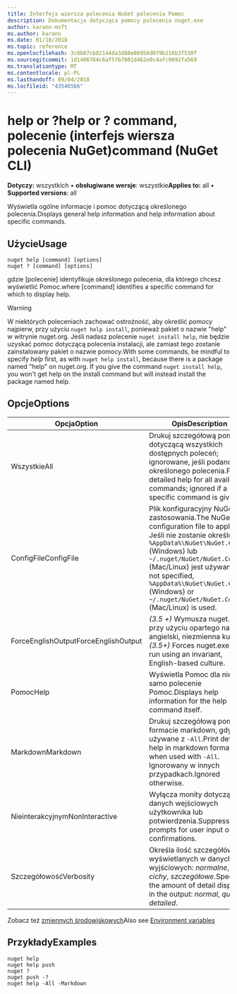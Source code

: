 ```yaml
---
title: Interfejs wiersza polecenia NuGet polecenia Pomoc
description: Dokumentacja dotycząca pomocy polecenia nuget.exe
author: karann-msft
ms.author: karann
ms.date: 01/18/2018
ms.topic: reference
ms.openlocfilehash: 3c8b07cb02144da3d88e06956d079b216b3f530f
ms.sourcegitcommit: 1d1406764c6af5fb7801d462e0c4afc9092fa569
ms.translationtype: MT
ms.contentlocale: pl-PL
ms.lasthandoff: 09/04/2018
ms.locfileid: "43546566"
---
```

# <a name="help-or--command-nuget-cli"></a><span data-ttu-id="223c0-103">help or ?</span><span class="sxs-lookup"><span data-stu-id="223c0-103">help or ?</span></span> <span data-ttu-id="223c0-104">command, polecenie (interfejs wiersza polecenia NuGet)</span><span class="sxs-lookup"><span data-stu-id="223c0-104">command (NuGet CLI)</span></span>

<span data-ttu-id="223c0-105">**Dotyczy:** wszystkich &bullet; **obsługiwane wersje**: wszystkie</span><span class="sxs-lookup"><span data-stu-id="223c0-105">**Applies to:** all &bullet; **Supported versions**: all</span></span>

<span data-ttu-id="223c0-106">Wyświetla ogólne informacje i pomoc dotyczącą określonego polecenia.</span><span class="sxs-lookup"><span data-stu-id="223c0-106">Displays general help information and help information about specific commands.</span></span>

## <a name="usage"></a><span data-ttu-id="223c0-107">Użycie</span><span class="sxs-lookup"><span data-stu-id="223c0-107">Usage</span></span>

```cli
nuget help [command] [options]
nuget ? [command] [options]
```

<span data-ttu-id="223c0-108">gdzie [polecenie] identyfikuje określonego polecenia, dla którego chcesz wyświetlić Pomoc.</span><span class="sxs-lookup"><span data-stu-id="223c0-108">where [command] identifies a specific command for which to display help.</span></span>

> [!Warning]
> <span data-ttu-id="223c0-109">W niektórych poleceniach zachować ostrożność, aby określić *pomocy* najpierw, przy użyciu `nuget help install`, ponieważ pakiet o nazwie "help" w witrynie nuget.org. Jeśli nadasz polecenie `nuget install help`, nie będzie uzyskać pomoc dotyczącą polecenia instalacji, ale zamiast tego zostanie zainstalowany pakiet o nazwie pomocy.</span><span class="sxs-lookup"><span data-stu-id="223c0-109">With some commands, be mindful to specify *help* first, as with `nuget help install`, because there is a package named "help" on nuget.org. If you give the command `nuget install help`, you won't get help on the install command but will instead install the package named help.</span></span>

## <a name="options"></a><span data-ttu-id="223c0-110">Opcje</span><span class="sxs-lookup"><span data-stu-id="223c0-110">Options</span></span>

| <span data-ttu-id="223c0-111">Opcja</span><span class="sxs-lookup"><span data-stu-id="223c0-111">Option</span></span> | <span data-ttu-id="223c0-112">Opis</span><span class="sxs-lookup"><span data-stu-id="223c0-112">Description</span></span> |
| --- | --- |
| <span data-ttu-id="223c0-113">Wszystkie</span><span class="sxs-lookup"><span data-stu-id="223c0-113">All</span></span> | <span data-ttu-id="223c0-114">Drukuj szczegółową pomoc dotyczącą wszystkich dostępnych poleceń; ignorowane, jeśli podano określonego polecenia.</span><span class="sxs-lookup"><span data-stu-id="223c0-114">Print detailed help for all available commands; ignored if a specific command is given.</span></span> |
| <span data-ttu-id="223c0-115">ConfigFile</span><span class="sxs-lookup"><span data-stu-id="223c0-115">ConfigFile</span></span> | <span data-ttu-id="223c0-116">Plik konfiguracyjny NuGet do zastosowania.</span><span class="sxs-lookup"><span data-stu-id="223c0-116">The NuGet configuration file to apply.</span></span> <span data-ttu-id="223c0-117">Jeśli nie zostanie określony, `%AppData%\NuGet\NuGet.Config` (Windows) lub `~/.nuget/NuGet/NuGet.Config` (Mac/Linux) jest używany.</span><span class="sxs-lookup"><span data-stu-id="223c0-117">If not specified, `%AppData%\NuGet\NuGet.Config` (Windows) or `~/.nuget/NuGet/NuGet.Config` (Mac/Linux) is used.</span></span>|
| <span data-ttu-id="223c0-118">ForceEnglishOutput</span><span class="sxs-lookup"><span data-stu-id="223c0-118">ForceEnglishOutput</span></span> | <span data-ttu-id="223c0-119">*(3.5 +)* Wymusza nuget.exe przy użyciu opartego na język angielski, niezmienna kultura.</span><span class="sxs-lookup"><span data-stu-id="223c0-119">*(3.5+)* Forces nuget.exe to run using an invariant, English-based culture.</span></span> |
| <span data-ttu-id="223c0-120">Pomoc</span><span class="sxs-lookup"><span data-stu-id="223c0-120">Help</span></span> | <span data-ttu-id="223c0-121">Wyświetla Pomoc dla niej samo polecenie Pomoc.</span><span class="sxs-lookup"><span data-stu-id="223c0-121">Displays help information for the help command itself.</span></span> |
| <span data-ttu-id="223c0-122">Markdown</span><span class="sxs-lookup"><span data-stu-id="223c0-122">Markdown</span></span> | <span data-ttu-id="223c0-123">Drukuj szczegółową pomoc w formacie markdown, gdy jest używane z `-All`.</span><span class="sxs-lookup"><span data-stu-id="223c0-123">Print detailed help in markdown format when used with `-All`.</span></span> <span data-ttu-id="223c0-124">Ignorowany w innych przypadkach.</span><span class="sxs-lookup"><span data-stu-id="223c0-124">Ignored otherwise.</span></span> |
| <span data-ttu-id="223c0-125">Nieinterakcyjnym</span><span class="sxs-lookup"><span data-stu-id="223c0-125">NonInteractive</span></span> | <span data-ttu-id="223c0-126">Wyłącza monity dotyczące danych wejściowych użytkownika lub potwierdzenia.</span><span class="sxs-lookup"><span data-stu-id="223c0-126">Suppresses prompts for user input or confirmations.</span></span> |
| <span data-ttu-id="223c0-127">Szczegółowość</span><span class="sxs-lookup"><span data-stu-id="223c0-127">Verbosity</span></span> | <span data-ttu-id="223c0-128">Określa ilość szczegółów wyświetlanych w danych wyjściowych: *normalne*, *cichy*, *szczegółowe*.</span><span class="sxs-lookup"><span data-stu-id="223c0-128">Specifies the amount of detail displayed in the output: *normal*, *quiet*, *detailed*.</span></span> |

<span data-ttu-id="223c0-129">Zobacz też [zmiennych środowiskowych](cli-ref-environment-variables.md)</span><span class="sxs-lookup"><span data-stu-id="223c0-129">Also see [Environment variables](cli-ref-environment-variables.md)</span></span>

## <a name="examples"></a><span data-ttu-id="223c0-130">Przykłady</span><span class="sxs-lookup"><span data-stu-id="223c0-130">Examples</span></span>

```cli
nuget help
nuget help push
nuget ?
nuget push -?
nuget help -All -Markdown
```
